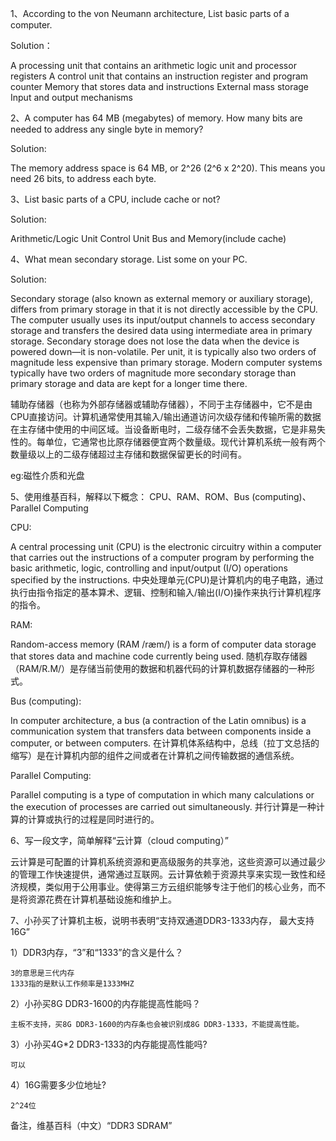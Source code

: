 1、According to the von Neumann architecture, List basic parts of a computer.

Solution：

A processing unit that contains an arithmetic logic unit and processor registers
A control unit that contains an instruction register and program counter
Memory that stores data and instructions
External mass storage
Input and output mechanisms

2、A computer has 64 MB (megabytes) of memory. How many bits are needed to address any single byte in memory?

Solution:

The memory address space is 64 MB, or 2^26 (2^6 x 2^20). This means you need 26 bits, to address each byte.
 
3、List basic parts of a CPU, include cache or not?

Solution:
    
Arithmetic/Logic Unit
Control Unit
Bus and Memory(include cache)
    
4、What mean secondary storage. List some on your PC.

Solution:

Secondary storage (also known as external memory or auxiliary storage), differs from primary storage in that it is not directly accessible by the CPU. The computer usually uses its input/output channels to access secondary storage and transfers the desired data using intermediate area in primary storage. Secondary storage does not lose the data when the device is powered down—it is non-volatile. Per unit, it is typically also two orders of magnitude less expensive than primary storage. Modern computer systems typically have two orders of magnitude more secondary storage than primary storage and data are kept for a longer time there. 

辅助存储器（也称为外部存储器或辅助存储器），不同于主存储器中，它不是由CPU直接访问。计算机通常使用其输入/输出通道访问次级存储和传输所需的数据在主存储中使用的中间区域。当设备断电时，二级存储不会丢失数据，它是非易失性的。每单位，它通常也比原存储器便宜两个数量级。现代计算机系统一般有两个数量级以上的二级存储超过主存储和数据保留更长的时间有。

eg:磁性介质和光盘

5、使用维基百科，解释以下概念： CPU、RAM、ROM、Bus (computing)、Parallel Computing 

CPU:

A central processing unit (CPU) is the electronic circuitry within a computer that carries out the instructions of a computer program by performing the basic arithmetic, logic, controlling and input/output (I/O) operations specified by the instructions. 
中央处理单元(CPU)是计算机内的电子电路，通过执行由指令指定的基本算术、逻辑、控制和输入/输出(I/O)操作来执行计算机程序的指令。

RAM:
    
Random-access memory (RAM /ræm/) is a form of computer data storage that stores data and machine code currently being used.
随机存取存储器（RAM/R.M/）是存储当前使用的数据和机器代码的计算机数据存储器的一种形式。

Bus (computing):

In computer architecture, a bus (a contraction of the Latin omnibus) is a communication system that transfers data between components inside a computer, or between computers.
在计算机体系结构中，总线（拉丁文总括的缩写）是在计算机内部的组件之间或者在计算机之间传输数据的通信系统。

Parallel Computing:

Parallel computing is a type of computation in which many calculations or the execution of processes are carried out simultaneously.
并行计算是一种计算的计算或执行的过程是同时进行的。

6、写一段文字，简单解释“云计算（cloud computing）”

云计算是可配置的计算机系统资源和更高级服务的共享池，这些资源可以通过最少的管理工作快速提供，通常通过互联网。云计算依赖于资源共享来实现一致性和经济规模，类似用于公用事业。使得第三方云组织能够专注于他们的核心业务，而不是将资源花费在计算机基础设施和维护上。


7、小孙买了计算机主板，说明书表明“支持双通道DDR3-1333内存， 最大支持16G”

1）DDR3内存，“3”和“1333”的含义是什么？

    3的意思是三代内存
    1333指的是默认工作频率是1333MHZ

2）小孙买8G DDR3-1600的内存能提高性能吗？ 

    主板不支持，买8G DDR3-1600的内存条也会被识别成8G DDR3-1333，不能提高性能。

3）小孙买4G*2 DDR3-1333的内存能提高性能吗?

    可以

4）16G需要多少位地址?

    2^24位

备注，维基百科（中文）“DDR3 SDRAM”